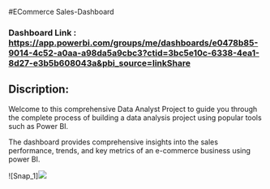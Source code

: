 
#ECommerce Sales-Dashboard

### Dashboard Link : https://app.powerbi.com/groups/me/dashboards/e0478b85-9014-4c52-a0aa-a98da5a9cbc3?ctid=3bc5e10c-6338-4ea1-8d27-e3b5b608043a&pbi_source=linkShare

## Discription:

Welcome to this comprehensive Data Analyst Project to guide you through the complete process of building a data analysis project using popular tools such as Power BI.

The dashboard provides comprehensive insights into the sales performance, trends, and key metrics of an e-commerce business using power BI.



![Snap_1]![](https://github.com/user-attachments/assets/769b3fe8-6488-4697-b4c8-b0a3a89c8736)

        
